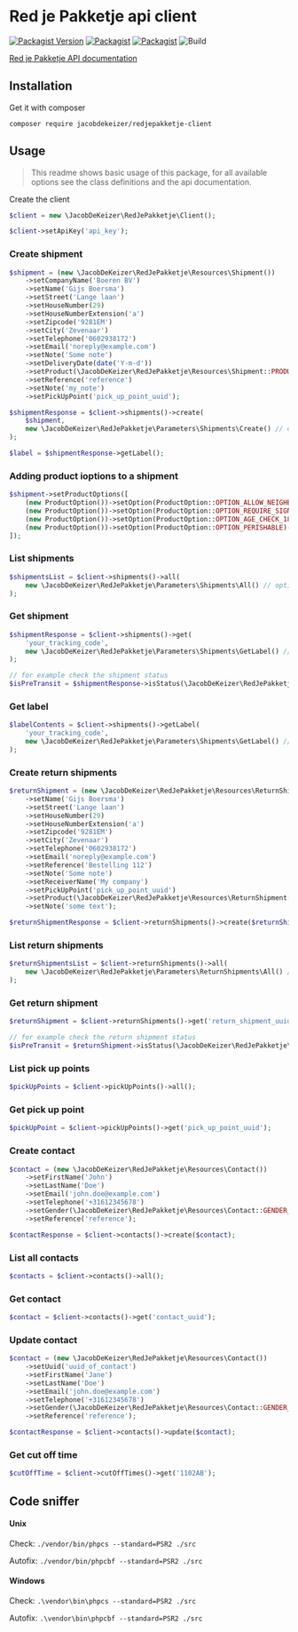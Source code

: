 # Red je Pakketje api client

[![Packagist Version](https://img.shields.io/packagist/v/jacobdekeizer/redjepakketje-client)](https://packagist.org/packages/jacobdekeizer/redjepakketje-client)
[![Packagist](https://img.shields.io/packagist/l/jacobdekeizer/redjepakketje-client?color=brightgreen)](https://packagist.org/packages/jacobdekeizer/redjepakketje-client)
[![Packagist](https://img.shields.io/packagist/dt/jacobdekeizer/redjepakketje-client?color=brightgreen)](https://packagist.org/packages/jacobdekeizer/redjepakketje-client)
![Build](https://github.com/jacobdekeizer/redjepakketje-client/workflows/Build/badge.svg?branch=master)

[Red je Pakketje API documentation](https://redjepakketje.docs.apiary.io)

## Installation

Get it with composer

```
composer require jacobdekeizer/redjepakketje-client
```

## Usage

> This readme shows basic usage of this package, for all available options see the class definitions and the api documentation.

Create the client

```php
$client = new \JacobDeKeizer\RedJePakketje\Client();

$client->setApiKey('api_key');
```

### Create shipment

```php
$shipment = (new \JacobDeKeizer\RedJePakketje\Resources\Shipment())
    ->setCompanyName('Boeren BV')
    ->setName('Gijs Boersma')
    ->setStreet('Lange laan')
    ->setHouseNumber(29)
    ->setHouseNumberExtension('a')
    ->setZipcode('9281EM')
    ->setCity('Zevenaar')
    ->setTelephone('0602938172')
    ->setEmail('noreply@example.com')
    ->setNote('Some note')
    ->setDeliveryDate(date('Y-m-d'))
    ->setProduct(\JacobDeKeizer\RedJePakketje\Resources\Shipment::PRODUCT_SAME_DAY_PARCEL_STANDARD)
    ->setReference('reference')
    ->setNote('my_note')
    ->setPickUpPoint('pick_up_point_uuid');

$shipmentResponse = $client->shipments()->create(
    $shipment,
    new \JacobDeKeizer\RedJePakketje\Parameters\Shipments\Create() // optional
);

$label = $shipmentResponse->getLabel();
```

### Adding product ioptions to a shipment
```php
$shipment->setProductOptions([
    (new ProductOption())->setOption(ProductOption::OPTION_ALLOW_NEIGHBOURS)->setValue(true),
    (new ProductOption())->setOption(ProductOption::OPTION_REQUIRE_SIGNATURE)->setValue(false),
    (new ProductOption())->setOption(ProductOption::OPTION_AGE_CHECK_18)->setValue(false),
    (new ProductOption())->setOption(ProductOption::OPTION_PERISHABLE)->setValue(true)->setMaxAttempts(2),
]);
```

### List shipments

```php
$shipmentsList = $client->shipments()->all(
    new \JacobDeKeizer\RedJePakketje\Parameters\Shipments\All() // optional
);
```

### Get shipment

```php
$shipmentResponse = $client->shipments()->get(
    'your_tracking_code',
    new \JacobDeKeizer\RedJePakketje\Parameters\Shipments\GetLabel() // optional
);

// for example check the shipment status
$isPreTransit = $shipmentResponse->isStatus(\JacobDeKeizer\RedJePakketje\Enums\ShipmentStatus::STATUS_PRE_TRANSIT);
```

### Get label

```php
$labelContents = $client->shipments()->getLabel(
    'your_tracking_code',
    new \JacobDeKeizer\RedJePakketje\Parameters\Shipments\GetLabel() // optional
);
```

### Create return shipments

```php
$returnShipment = (new \JacobDeKeizer\RedJePakketje\Resources\ReturnShipment())
    ->setName('Gijs Boersma')
    ->setStreet('Lange laan')
    ->setHouseNumber(29)
    ->setHouseNumberExtension('a')
    ->setZipcode('9281EM')
    ->setCity('Zevenaar')
    ->setTelephone('0602938172')
    ->setEmail('noreply@example.com')
    ->setReference('Bestelling 112')
    ->setNote('Some note')
    ->setReceiverName('My company')
    ->setPickUpPoint('pick_up_point_uuid')
    ->setProduct(\JacobDeKeizer\RedJePakketje\Resources\ReturnShipment::PRODUCT_SAME_DAY_PARCEL_STANDARD)
    ->setNote('some text');

$returnShipmentResponse = $client->returnShipments()->create($returnShipment);
```

### List return shipments

```php
$returnShipmentsList = $client->returnShipments()->all(
    new \JacobDeKeizer\RedJePakketje\Parameters\ReturnShipments\All() // optional
);
```

### Get return shipment

```php
$returnShipment = $client->returnShipments()->get('return_shipment_uuid');

// for example check the return shipment status
$isPreTransit = $returnShipment->isStatus(\JacobDeKeizer\RedJePakketje\Enums\ReturnShipmentStatus::STATUS_PRE_TRANSIT);
```

### List pick up points

```php
$pickUpPoints = $client->pickUpPoints()->all();
```

### Get pick up point

```php
$pickUpPoint = $client->pickUpPoints()->get('pick_up_point_uuid');
```

### Create contact

```php
$contact = (new \JacobDeKeizer\RedJePakketje\Resources\Contact())
    ->setFirstName('John')
    ->setLastName('Doe')
    ->setEmail('john.doe@example.com')
    ->setTelephone('+31612345678')
    ->setGender(\JacobDeKeizer\RedJePakketje\Resources\Contact::GENDER_MALE)
    ->setReference('reference');

$contactResponse = $client->contacts()->create($contact);
```

### List all contacts

```php
$contacts = $client->contacts()->all();
```

### Get contact

```php
$contact = $client->contacts()->get('contact_uuid');
```

### Update contact

```php
$contact = (new \JacobDeKeizer\RedJePakketje\Resources\Contact())
    ->setUuid('uuid_of_contact')
    ->setFirstName('Jane')
    ->setLastName('Doe')
    ->setEmail('john.doe@example.com')
    ->setTelephone('+31612345678')
    ->setGender(\JacobDeKeizer\RedJePakketje\Resources\Contact::GENDER_FEMALE)
    ->setReference('reference');

$contactResponse = $client->contacts()->update($contact);
```

### Get cut off time

```php
$cutOffTime = $client->cutOffTimes()->get('1102AB');
```

## Code sniffer

#### Unix

Check: `./vendor/bin/phpcs --standard=PSR2 ./src`

Autofix: `./vendor/bin/phpcbf --standard=PSR2 ./src`

#### Windows

Check: `.\vendor\bin\phpcs --standard=PSR2 ./src`

Autofix: `.\vendor\bin\phpcbf --standard=PSR2 ./src`
